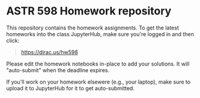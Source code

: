 # ASTR 598 Homework repository

This repository contains the homework assignments. To get the latest
homeworks into the class JupyterHub, make sure you're logged in and then
click:

> https://dirac.us/hw598

Please edit the homework notebooks in-place to add your solutions. It will
"auto-submit" when the deadline expires.

If you'll work on your homework elsewere (e.g., your laptop), make sure to
upload it to JupyterHub for it to get auto-submitted.

